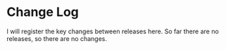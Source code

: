 # Change Log

I will register the key changes between releases here. So far there are no releases, so there are
no changes.
